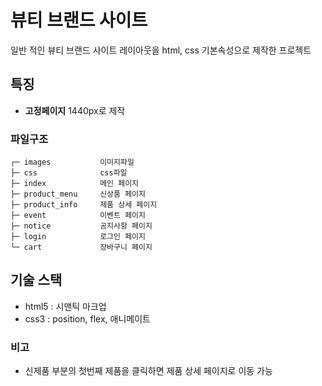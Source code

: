 # 뷰티 브랜드 사이트
일반 적인 뷰티 브랜드 사이트 레이아웃을 html, css 기본속성으로 제작한 프로젝트
## 특징
- **고정페이지** 1440px로 제작
### 파일구조
```
┌─ images           이미지파일
├─ css              css파일
├─ index            메인 페이지
├─ product_menu     신상품 페이지
├─ product_info     제품 상세 페이지
├─ event            이벤트 페이지
├─ notice           공지사항 페이지
├─ login            로그인 페이지
└─ cart             장바구니 페이지
```
## 기술 스택
- html5 : 시맨틱 마크업
- css3 : position, flex, 애니메이트
### 비고
- 신제품 부분의 첫번째 제품을 클릭하면 제품 상세 페이지로 이동 가능